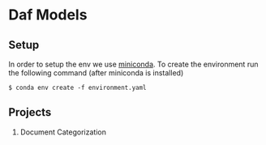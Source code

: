 # Daf Models

## Setup


In order to setup the env we use [miniconda](https://conda.io/miniconda.html).
To create the environment run the following command (after miniconda is installed)

```
$ conda env create -f environment.yaml
```

## Projects

1. Document Categorization
